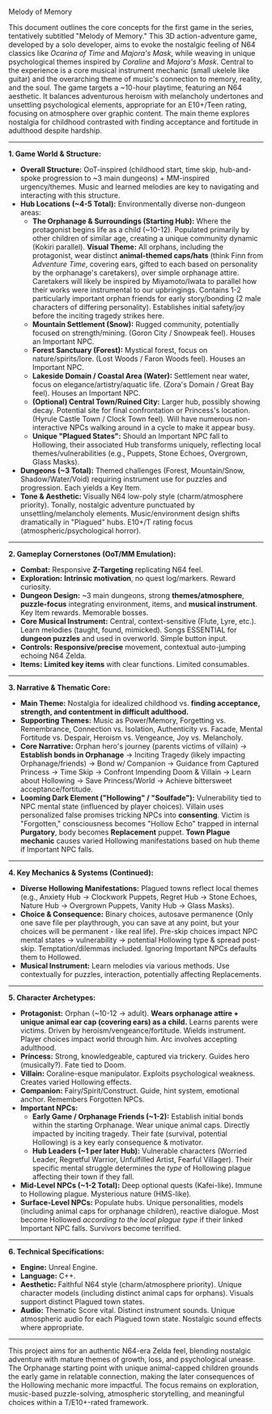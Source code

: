 Melody of Memory

This document outlines the core concepts for the first game in the series, tentatively subtitled "Melody of Memory." This 3D action-adventure game, developed by a solo developer, aims to evoke the nostalgic feeling of N64 classics like *Ocarina of Time* and *Majora's Mask*, while weaving in unique psychological themes inspired by *Coraline* and *Majora's Mask*. Central to the experience is a core musical instrument mechanic (small ukelele like guitar) and the overarching theme of music's connection to memory, reality, and the soul. The game targets a ~10-hour playtime, featuring an N64 aesthetic. It balances adventurous heroism with melancholy undertones and unsettling psychological elements, appropriate for an E10+/Teen rating, focusing on atmosphere over graphic content. The main theme explores nostalgia for childhood contrasted with finding acceptance and fortitude in adulthood despite hardship.

---

**1. Game World & Structure:**

- **Overall Structure:** OoT-inspired (childhood start, time skip, hub-and-spoke progression to ~3 main dungeons) + MM-inspired urgency/themes. Music and learned melodies are key to navigating and interacting with this structure.
- **Hub Locations (~4-5 Total):** Environmentally diverse non-dungeon areas:
    - **The Orphanage & Surroundings (Starting Hub):** Where the protagonist begins life as a child (~10-12). Populated primarily by other children of similar age, creating a unique community dynamic (Kokiri parallel). **Visual Theme:** All orphans, including the protagonist, wear distinct **animal-themed caps/hats** (think Finn from *Adventure Time*, covering ears, gifted to each based on personality by the orphanage's caretakers), over simple orphanage attire. Caretakers will likely be inspired by Miyamoto/Iwata to parallel how their works were instrumental to our upbringings. Contains 1-2 particularly important orphan friends for early story/bonding (2 male characters of differing personality). Establishes initial safety/joy before the inciting tragedy strikes here.
    - **Mountain Settlement (Snow):** Rugged community, potentially focused on strength/mining. (Goron City / Snowpeak feel). Houses an Important NPC.
    - **Forest Sanctuary (Forest):** Mystical forest, focus on nature/spirits/lore. (Lost Woods / Faron Woods feel). Houses an Important NPC.
    - **Lakeside Domain / Coastal Area (Water):** Settlement near water, focus on elegance/artistry/aquatic life. (Zora's Domain / Great Bay feel). Houses an Important NPC.
    - **(Optional) Central Town/Ruined City:** Larger hub, possibly showing decay. Potential site for final confrontation or Princess's location. (Hyrule Castle Town / Clock Town feel). Will have numerous non-interactive NPCs walking around in a cycle to make it appear busy.
    - **Unique "Plagued States":** Should an Important NPC fall to Hollowing, their associated Hub transforms uniquely, reflecting local themes/vulnerabilities (e.g., Puppets, Stone Echoes, Overgrown, Glass Masks).
- **Dungeons (~3 Total):** Themed challenges (Forest, Mountain/Snow, Shadow/Water/Void) requiring instrument use for puzzles and progression. Each yields a Key Item.
- **Tone & Aesthetic:** Visually N64 low-poly style (charm/atmosphere priority). Tonally, nostalgic adventure punctuated by unsettling/melancholy elements. Music/environment design shifts dramatically in "Plagued" hubs. E10+/T rating focus (atmospheric/psychological horror).

---

**2. Gameplay Cornerstones (OoT/MM Emulation):**

- **Combat:** Responsive **Z-Targeting** replicating N64 feel.
- **Exploration:** **Intrinsic motivation**, no quest log/markers. Reward curiosity.
- **Dungeon Design:** ~3 main dungeons, strong **themes/atmosphere**, **puzzle-focus** integrating environment, items, and **musical instrument**. Key Item rewards. Memorable bosses.
- **Core Musical Instrument:** Central, context-sensitive (Flute, Lyre, etc.). Learn melodies (taught, found, mimicked). Songs ESSENTIAL for **dungeon puzzles** and used in overworld. Simple button input.
- **Controls:** **Responsive/precise** movement, contextual auto-jumping echoing N64 Zelda.
- **Items:** **Limited key items** with clear functions. Limited consumables.

---

**3. Narrative & Thematic Core:**

- **Main Theme:** Nostalgia for idealized childhood vs. **finding acceptance, strength, and contentment in difficult adulthood.**
- **Supporting Themes:** Music as Power/Memory, Forgetting vs. Remembrance, Connection vs. Isolation, Authenticity vs. Facade, Mental Fortitude vs. Despair, Heroism vs. Vengeance, Joy vs. Melancholy.
- **Core Narrative:** Orphan hero's journey (parents victims of villain) -> **Establish bonds in Orphanage** -> Inciting Tragedy (likely impacting Orphanage/friends) -> Bond w/ Companion -> Guidance from Captured Princess -> Time Skip -> Confront Impending Doom & Villain -> Learn about Hollowing -> Save Princess/World -> Achieve bittersweet acceptance/fortitude.
- **Looming Dark Element ("Hollowing" / "Soulfade"):** Vulnerability tied to NPC mental state (influenced by player choices). Villain uses personalized false promises tricking NPCs into **consenting**. Victim is "Forgotten," consciousness becomes "Hollow Echo" trapped in internal **Purgatory**, body becomes **Replacement** puppet. **Town Plague mechanic** causes varied Hollowing manifestations based on hub theme if Important NPC falls.

---

**4. Key Mechanics & Systems (Continued):**

- **Diverse Hollowing Manifestations:** Plagued towns reflect local themes (e.g., Anxiety Hub -> Clockwork Puppets, Regret Hub -> Stone Echoes, Nature Hub -> Overgrown Puppets, Vanity Hub -> Glass Masks).
- **Choice & Consequence:** Binary choices, autosave permanence (Only one save file per playthrough, you can save at any point, but your choices will be permanent - like real life). Pre-skip choices impact NPC mental states -> vulnerability -> potential Hollowing type & spread post-skip. Temptation/dilemmas included. Ignoring Important NPCs defaults them to Hollowed.
- **Musical Instrument:** Learn melodies via various methods. Use contextually for puzzles, interaction, potentially affecting Replacements.

---

**5. Character Archetypes:**

- **Protagonist:** Orphan (~10-12 -> adult). **Wears orphanage attire + unique animal ear cap (covering ears) as a child.** Learns parents were victims. Driven by heroism/vengeance/fortitude. Wields instrument. Player choices impact world through him. Arc involves accepting adulthood.
- **Princess:** Strong, knowledgeable, captured via trickery. Guides hero (musically?). Fate tied to Doom.
- **Villain:** Coraline-esque manipulator. Exploits psychological weakness. Creates varied Hollowing effects.
- **Companion:** Fairy/Spirit/Construct. Guide, hint system, emotional anchor. Remembers Forgotten NPCs.
- **Important NPCs:**
    - **Early Game / Orphanage Friends (~1-2):** Establish initial bonds within the starting Orphanage. Wear unique animal caps. Directly impacted by inciting tragedy. Their fate (survival, potential Hollowing) is a key early consequence & motivator.
    - **Hub Leaders (~1 per later Hub):** Vulnerable characters (Worried Leader, Regretful Warrior, Unfulfilled Artist, Fearful Villager). Their specific mental struggle determines the *type* of Hollowing plague affecting their town if they fall.
- **Mid-Level NPCs (~1-2 Total):** Deep optional quests (Kafei-like). Immune to Hollowing plague. Mysterious nature (HMS-like).
- **Surface-Level NPCs:** Populate hubs. Unique personalities, models (including animal caps for orphanage children), reactive dialogue. Most become Hollowed *according to the local plague type* if their linked Important NPC falls. Survivors become terrified.

---

**6. Technical Specifications:**

- **Engine:** Unreal Engine.
- **Language:** C++.
- **Aesthetic:** Faithful N64 style (charm/atmosphere priority). Unique character models (including distinct animal caps for orphans). Visuals support distinct Plagued town states.
- **Audio:** Thematic Score vital. Distinct instrument sounds. Unique atmospheric audio for each Plagued town state. Nostalgic sound effects where appropriate.

---

This project aims for an authentic N64-era Zelda feel, blending nostalgic adventure with mature themes of growth, loss, and psychological unease. The Orphanage starting point with unique animal-capped children grounds the early game in relatable connection, making the later consequences of the Hollowing mechanic more impactful. The focus remains on exploration, music-based puzzle-solving, atmospheric storytelling, and meaningful choices within a T/E10+-rated framework.
